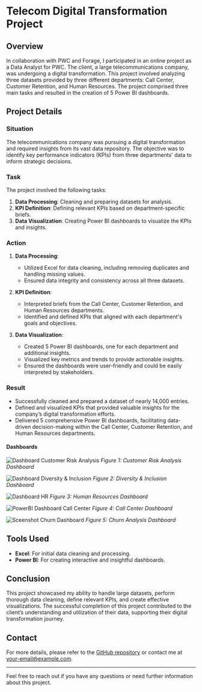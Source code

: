 #  Telecom Digital Transformation Project

## Overview

In collaboration with PWC and Forage, I participated in an online project as a Data Analyst for PWC. The client, a large telecommunications company, was undergoing a digital transformation. This project involved analyzing three datasets provided by three different departments: Call Center, Customer Retention, and Human Resources. The project comprised three main tasks and resulted in the creation of 5 Power BI dashboards.

## Project Details

### Situation
The telecommunications company was pursuing a digital transformation and required insights from its vast data repository. The objective was to identify key performance indicators (KPIs) from three departments' data to inform strategic decisions.

### Task
The project involved the following tasks:
1. **Data Processing**: Cleaning and preparing datasets for analysis.
2. **KPI Definition**: Defining relevant KPIs based on department-specific briefs.
3. **Data Visualization**: Creating Power BI dashboards to visualize the KPIs and insights.

### Action
1. **Data Processing**:
    - Utilized Excel for data cleaning, including removing duplicates and handling missing values.
    - Ensured data integrity and consistency across all three datasets.

2. **KPI Definition**:
    - Interpreted briefs from the Call Center, Customer Retention, and Human Resources departments.
    - Identified and defined KPIs that aligned with each department's goals and objectives.

3. **Data Visualization**:
    - Created 5 Power BI dashboards, one for each department and additional insights.
    - Visualized key metrics and trends to provide actionable insights.
    - Ensured the dashboards were user-friendly and could be easily interpreted by stakeholders.

### Result
- Successfully cleaned and prepared a dataset of nearly 14,000 entries.
- Defined and visualized KPIs that provided valuable insights for the company’s digital transformation efforts.
- Delivered 5 comprehensive Power BI dashboards, facilitating data-driven decision-making within the Call Center, Customer Retention, and Human Resources departments.

#### Dashboards

![Dashboard Customer Risk Analysis](https://github.com/Yuan-DataScience/Project-of-PWC/blob/main/Screenshots%20of%20Dashboards/Dashboard_Customer%20Risk%20Analysis.jpg)
*Figure 1: Customer Risk Analysis Dashboard*

![Dashboard Diversity & Inclusion](https://github.com/Yuan-DataScience/Project-of-PWC/blob/main/Screenshots%20of%20Dashboards/Dashboard_Diversity%26Inclusion.jpg)
*Figure 2: Diversity & Inclusion Dashboard*

![Dashboard HR](https://github.com/Yuan-DataScience/Project-of-PWC/blob/main/Screenshots%20of%20Dashboards/Dashboard_HR.jpg)
*Figure 3: Human Resources Dashboard*

![PowerBI Dashboard Call Center](https://github.com/Yuan-DataScience/Project-of-PWC/blob/main/Screenshots%20of%20Dashboards/PowerBI_Dashboard_Call_Center_.jpg)
*Figure 4: Call Center Dashboard*

![Sceenshot Churn Dashboard](https://github.com/Yuan-DataScience/Project-of-PWC/blob/main/Screenshots%20of%20Dashboards/Sceenshot_Churn%20Dashboard.jpg)
*Figure 5: Churn Analysis Dashboard*

## Tools Used
- **Excel**: For initial data cleaning and processing.
- **Power BI**: For creating interactive and insightful dashboards.

## Conclusion
This project showcased my ability to handle large datasets, perform thorough data cleaning, define relevant KPIs, and create effective visualizations. The successful completion of this project contributed to the client’s understanding and utilization of their data, supporting their digital transformation journey.

## Contact
For more details, please refer to the [GitHub repository](https://github.com/Yuan-DataScience/Project-of-PWC) or contact me at [your-email@example.com](mailto:your-email@example.com).

---

Feel free to reach out if you have any questions or need further information about this project.
